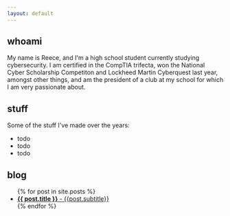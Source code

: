 ```yaml
---
layout: default
---
```


## whoami
My name is Reece, and I'm a high school student currently studying cybersecurity. I am certified in the CompTIA trifecta, won the National Cyber Scholarship Competiton and Lockheed Martin Cyberquest last year, amongst other things, and am the president of a club at my school for which I am very passionate about.

## stuff
Some of the stuff I've made over the years:
- todo
- todo
- todo

## blog
  <ul>
    {% for post in site.posts %}
      <li>
        <a href="{{ post.url }}"><b>{{ post.title }}</b> - {{post.subtitle}}</a>
      </li>
    {% endfor %}
  </ul>

